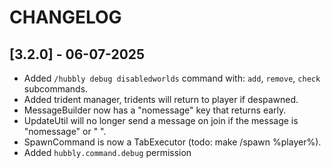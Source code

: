 # CHANGELOG

## [3.2.0] - 06-07-2025
- Added `/hubbly debug disabledworlds` command with: `add`, `remove`, `check` subcommands.
- Added trident manager, tridents will return to player if despawned.
- MessageBuilder now has a "nomessage" key that returns early.
- UpdateUtil will no longer send a message on join if the message is "nomessage" or " ".
- SpawnCommand is now a TabExecutor (todo: make /spawn %player%).
- Added `hubbly.command.debug` permission